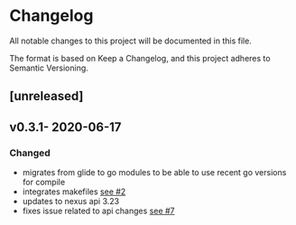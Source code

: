 # Changelog
All notable changes to this project will be documented in this file.

The format is based on Keep a Changelog, and this project adheres to Semantic Versioning.

## [unreleased]
## v0.3.1- 2020-06-17

### Changed
- migrates from glide to go modules to be able to use recent go versions for compile 
- integrates makefiles [see #2](https://github.com/cloudogu/nexus-claim/issues/2)
- updates to nexus api 3.23
- fixes issue related to api changes [see #7](https://github.com/cloudogu/nexus-claim/issues/7)
